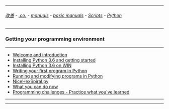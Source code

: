 
---

###### [改善](https://github.com/ttltrk/0C/blob/master/README.MD) - [.co.](https://github.com/ttltrk/PRG/blob/master/CODING.MD) - [manuals](https://github.com/ttltrk/PRG/blob/master/MAN.MD) - [basic manuals](https://github.com/ttltrk/PRG/blob/master/MANUALS.MD) - [Scripts](https://github.com/ttltrk/PRG/blob/master/PY/DOC/SC/SC.MD) - [Python](https://github.com/ttltrk/PRG/blob/master/PY/DOC/OPYM/OPYM.MD)

---

### Getting your programming environment

---

* [Welcome and introduction]()
* [Installing Python 3.6 and getting started]()
* [Installing Python 3.6 on WIN]()
* [Writing your first program in Python]()
* [Running and modifying programs in Python]()
* [NiceHexSpiral.py]()
* [What you can do now]()
* [Programming challenges - Practice what you've learned]()

---

---
